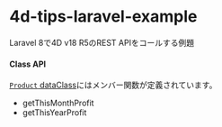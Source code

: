 # 4d-tips-laravel-example
Laravel 8で4D v18 R5のREST APIをコールする例題

#### Class API

[`Product` dataClass](4D/Shop/Project/Sources/Classes/Product.4dm)にはメンバー関数が定義されています。

* getThisMonthProfit
* getThisYearProfit
